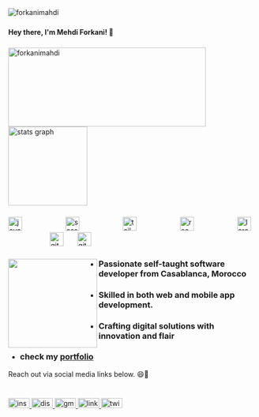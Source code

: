 <div align="left">
  <img src="https://komarev.com/ghpvc/?username=forkanimahdi&label=Profile%20views&color=4b0082&style=flat" alt="forkanimahdi" /> 
</div>

###

<h4 align="left">Hey there, I'm Mehdi Forkani! 👋</h4>

###

<div align="left">

  <img  width="400"  height="160" src="https://github-readme-streak-stats.herokuapp.com/?user=forkanimahdi&theme=midnight-purple" alt="forkanimahdi" />
  
  <img src="https://github-readme-stats.vercel.app/api?username=forkanimahdi&hide_title=false&hide_rank=false&show_icons=true&&card_width=300&langs_count=5&include_all_commits=true&count_private=true&disable_animations=trur&theme=midnight-purple&locale=en&hide_border=true" height="160"  alt="stats graph"  />

  
 

</div>

###

<div align="left">
<!--   <img src="https://cdn.jsdelivr.net/gh/devicons/devicon/icons/html5/html5-original.svg" height="28" alt="html5 logo"  />
  <img width="15" />
  <img src="https://cdn.jsdelivr.net/gh/devicons/devicon/icons/css3/css3-original.svg" height="28" alt="css3 logo"  />
  <img width="15" /> -->
  <img src="https://cdn.jsdelivr.net/gh/devicons/devicon/icons/javascript/javascript-plain.svg" height="28" alt="javascript logo"  />
  <img width="80" />
<!--   <img src="https://cdn.jsdelivr.net/gh/devicons/devicon/icons/bootstrap/bootstrap-original.svg" height="28" alt="bootstrap logo"  />
  <img width="15" /> -->
  <img src="https://cdn.jsdelivr.net/gh/devicons/devicon/icons/sass/sass-original.svg" height="28" alt="sass logo"  />
<img width="80" />
  <img src="https://skillicons.dev/icons?i=tailwind" height="28" alt="tailwindcss logo"  />
<img width="80" />
  <img src="https://cdn.jsdelivr.net/gh/devicons/devicon/icons/react/react-original.svg" height="28" alt="react logo"  />
<img width="80" />
  <img src="https://skillicons.dev/icons?i=laravel" height="28" alt="laravel logo"  />
<img width="80" />
  <img src="https://cdn.jsdelivr.net/gh/devicons/devicon/icons/git/git-original.svg" height="28" alt="git logo"  />
  <img width="20" />
<!--   <img src="https://cdn.jsdelivr.net/gh/devicons/devicon/icons/bash/bash-original.svg" height="28" alt="bash logo"  />
  <img width="15" /> -->
<!--   <img src="https://cdn.jsdelivr.net/gh/devicons/devicon/icons/npm/npm-original-wordmark.svg" height="28" alt="npm logo"  />
  <img width="15" /> -->
  <img src="https://skillicons.dev/icons?i=github" height="28" alt="github logo"  />
<img width="80" />
<!--   <img src="https://cdn.jsdelivr.net/gh/devicons/devicon/icons/visualstudio/visualstudio-plain.svg" height="28" alt="visualstudio logo"  />
  <img width="15" /> -->
</div>

###

<img align="left" height="180" src="https://avatars.githubusercontent.com/u/96060207?v=4"  />

###

<ul>
<li><h3>
Passionate self-taught software developer from Casablanca, Morocco
</h3></li>
<li><h3>
Skilled in both web and mobile app development.
</h3></li>
<li><h3>
Crafting digital solutions with innovation and flair
</h3></li>
<li><h3>
check my <a href="forkanimahdi.vercel.app">portfolio</a> </h3></li>
</ul>
<p align="left"> Reach out via social media links below. 😄🚀  </p>


###

<br clear="both">

<div align="left">
  <a href="https://www.instagram.com/forkanimahdi/" target="_blank">
    <img src="https://raw.githubusercontent.com/maurodesouza/profile-readme-generator/master/src/assets/icons/social/instagram/default.svg" width="43" height="20" alt="instagram logo"  />
  </a>
  <a href="https://discord.com/users/forkanimahdi" target="_blank">
    <img src="https://raw.githubusercontent.com/maurodesouza/profile-readme-generator/master/src/assets/icons/social/discord/default.svg" width="43" height="20" alt="discord logo"  />
  </a>
  <a href="forkanimahdi@gmail.com" target="_blank">
    <img src="https://raw.githubusercontent.com/maurodesouza/profile-readme-generator/master/src/assets/icons/social/gmail/default.svg" width="43" height="20" alt="gmail logo"  />
  </a>
  <a href="https://www.linkedin.com/in/forkanimahdi/" target="_blank">
    <img src="https://raw.githubusercontent.com/maurodesouza/profile-readme-generator/master/src/assets/icons/social/linkedin/default.svg" width="43" height="20" alt="linkedin logo"  />
  </a>
  <a href="https://twitter.com/forkanimahdi" target="_blank">
    <img src="https://raw.githubusercontent.com/maurodesouza/profile-readme-generator/master/src/assets/icons/social/twitter/default.svg" width="43" height="20" alt="twitter logo"  />
  </a>
</div>

###

<br clear="both">



